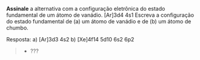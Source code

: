 **Assinale** a alternativa com a configuração eletrônica do estado fundamental de um átomo de vanádio.
[Ar]3d4 4s1
Escreva a configuração do estado  fundamental de 
(a) um átomo de vanádio e de 
(b) um átomo de chumbo.

Resposta: a) [Ar]3d3 4s2 
b) [Xe]4f14 5d10 6s2 6p2

> - ???
